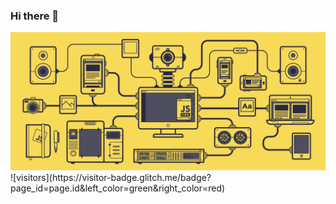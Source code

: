 ### Hi there 👋
<img  src="https://raw.githubusercontent.com/hebertdev/hebertdev/master/img/javascript.gif" />
 ![visitors](https://visitor-badge.glitch.me/badge?page_id=page.id&left_color=green&right_color=red)

<!--
**gian-sosa/gian-sosa** is a ✨ _special_ ✨ repository because its `README.md` (this file) appears on your GitHub profile.

Here are some ideas to get you started:

- 🔭 I’m currently working on ...
- 🌱 I’m currently learning ...
- 👯 I’m looking to collaborate on ...
- 🤔 I’m looking for help with ...
- 💬 Ask me about ...
- 📫 How to reach me: ...
- 😄 Pronouns: ...
- ⚡ Fun fact: ...
-->

